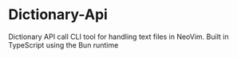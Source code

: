 # Dictionary-Api
Dictionary API call CLI tool for handling text files in NeoVim. Built in TypeScript using the Bun runtime

